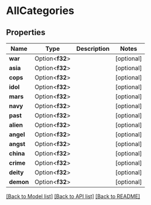 # AllCategories

## Properties

Name | Type | Description | Notes
------------ | ------------- | ------------- | -------------
**war** | Option<**f32**> |  | [optional]
**asia** | Option<**f32**> |  | [optional]
**cops** | Option<**f32**> |  | [optional]
**idol** | Option<**f32**> |  | [optional]
**mars** | Option<**f32**> |  | [optional]
**navy** | Option<**f32**> |  | [optional]
**past** | Option<**f32**> |  | [optional]
**alien** | Option<**f32**> |  | [optional]
**angel** | Option<**f32**> |  | [optional]
**angst** | Option<**f32**> |  | [optional]
**china** | Option<**f32**> |  | [optional]
**crime** | Option<**f32**> |  | [optional]
**deity** | Option<**f32**> |  | [optional]
**demon** | Option<**f32**> |  | [optional]

[[Back to Model list]](../README.md#documentation-for-models) [[Back to API list]](../README.md#documentation-for-api-endpoints) [[Back to README]](../README.md)


